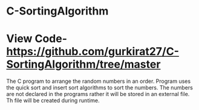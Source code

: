 # C-SortingAlgorithm
# View Code- https://github.com/gurkirat27/C-SortingAlgorithm/tree/master
The C program to arrange the random numbers in an order.
Program uses the quick sort and insert sort algorithms to sort the numbers.
The numbers are not declared in the programs rather it will be stored in an external file.
Th file will be created during runtime.
